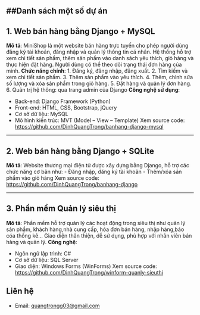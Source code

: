 ##Danh sách một số dự án 
---

## 1. Web bán hàng bằng Django + MySQL
**Mô tả**:
MiniShop là một website bán hàng trực tuyến cho phép người dùng đăng ký tài khoản, đăng nhập và quản lý thông tin cá nhân. Hệ thống hỗ trợ xem chi tiết sản phẩm, thêm sản phẩm vào danh sách yêu thích, giỏ hàng và thực hiện đặt hàng. 
Người dùng có thể theo dõi trạng thái đơn hàng của mình. 
**Chức năng chính**:
	1. Đăng ký, đăng nhập, đăng xuất.
	2. Tìm kiếm và xem chi tiết sản phẩm.
	3. Thêm sản phẩm vào yêu thích.
	4. Thêm, chỉnh sửa số lượng và xóa sản phẩm trong giỏ hàng.
	5. Đặt hàng và quản lý đơn hàng. 
	6. Quản trị hệ thông: qua trang admin của Django
**Công nghệ sử dụng**:
- Back-end: Django Framework (Python)
- Front-end: HTML, CSS, Bootstrap, jQuery
- Cơ sở dữ liệu: MySQL
- Mô hình kiến trúc: MVT (Model – View – Template)
Xem source code: https://github.com/DinhQuangTrong/banhang-django-mysql 

---

## 2. Web bán hàng bằng Django + SQLite
**Mô tả**: 
Website thương mại điện tử được xây dựng bằng Django, hỗ trợ các chức năng cơ bản như:
	- Đăng nhập, đăng ký tài khoản
	- Thêm/xóa sản phẩm vào giỏ hàng
Xem source code:  https://github.com/DinhQuangTrong/banhang-django 

---


## 3. Phần mềm Quản lý siêu thị
**Mô tả**:
Phần mềm hỗ trợ quản lý các hoạt động trong siêu thị như quản lý sản phẩm, khách hàng,nhà cung cấp, hóa đơn bán hàng, nhập hàng,báo cóa thống kê... Giao diện thân thiện, dễ sử dụng, phù hợp với nhân viên bán hàng và quản lý.
**Công nghệ**:  
- Ngôn ngữ lập trình: C#
- Cơ sở dữ liệu: SQL Server
- Giao diện: Windows Forms (WinForms)
Xem source code:  https://github.com/DinhQuangTrong/winform-quanly-sieuthi 

## Liên hệ
- Email: quangtrongg03@gmail.com